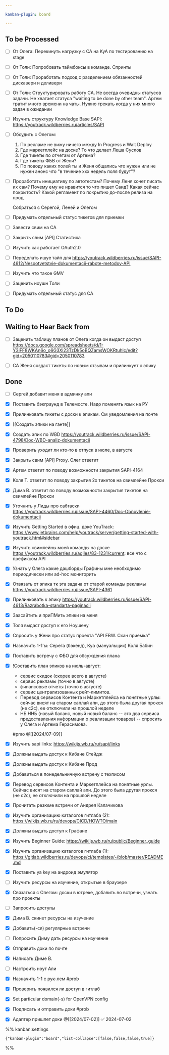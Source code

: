 ```yaml
---

kanban-plugin: board

---
```


## To be Processed

- [ ] От Олега: Перекинуть нагрузку с СА на КуА по тестированию на stage
- [ ] От Толи: Попробовать таймбоксы в команде. Спринты
- [ ] От Толи: Проработать подход с разделением обязанностей дискавери и деливери
- [ ] От Толи: Структурировать работу СА. Не всегда очевидны статусов задачи. Не хватает статуса "waiting to be done by other team". Артем тратит много времени на чаты. Нужно трекать когда у них много задач в ожидании
- [ ] Изучить структуру Knowledge Base SAPI: https://youtrack.wildberries.ru/articles/SAPI
- [ ] Обсудить с Олегом:
	
	1. По рекламе не вижу ничего между In Progress и Wait Deploy
	2. Где маркетплейс на доске? То что делает Леша Суслов
	3. Где тикеты по отчетам от Артема?
	4. Где тикеты ФБВ от Жени?
	5. По поводу каких полей ты и Женя общались что нужен или не нужен анонс что "в течение ххх недель поля будут"?
- [ ] Проработать инициативу по автотестам? Почему Леня хочет писать их сам? Почему ему не нравится то что пишет Саид? Какая сейчас покрытость? Какой регламент по покрытию до-после релиза на прод
	
	Собраться с Серегой, Леней и Олегом
- [ ] Придумать отдельный статус тикетов для приемки
- [ ] Завести свим на СА
- [ ] Закрыть свим [API] Статистика
- [ ] Изучить как работает OAuth2.0
- [ ] Переделать ишуе тайп для https://youtrack.wildberries.ru/issue/SAPI-4612/Nesootvetstvie-dokumentacii-rabote-metodov-API
- [ ] Изучить что такое GMV
- [ ] Заценить ноушн Толи
- [ ] Придумать отдельный статус для СА


## To Do



## Waiting to Hear Back from

- [ ] Заценить таблицу планов от Олега когда он выдаст доступ
	https://docs.google.com/spreadsheets/d/1-Y3iFF8WKAn6o_o6G3Xi23TzDk5oBQZamsWOKRtuhlc/edit?gid=2050110783#gid=2050110783
- [ ] СА Женя создаст тикеты по новым отзывам и прилинкует к эпику


## Done

- [ ] Сергей добавит меня в админку апи
- [x] Поставить бэкграунд в Телемосте. Надо поменять язык на РУ
- [x] Прилинковать тикеты с доски к эпикам. См уведомления на почте
- [x] [[Создать эпики на ганте]]
- [x] Создать эпик по WBD https://youtrack.wildberries.ru/issue/SAPI-4798/Doc-WBD-analiz-dokumentacii
- [x] Проверить уходит ли кто-то в отпуск в июле, в августе
- [x] Закрыть свим [API] Proxy. Олег ответит
- [x] Артем ответит по поводу возможности закрытия SAPI-4164
- [x] Коля Т. ответит по поводу закрытия 2х тикетов на свимлейне Прокси
- [x] Дима В. ответит по поводу возможности закрытия тикетов на свимлейне Прокси
- [x] Уточнить у Лиды про сабтаски https://youtrack.wildberries.ru/issue/SAPI-4460/Doc-Obnovlenie-dokumentacii
- [x] Изучить Getting Started в офиц. доке YouTrack: https://www.jetbrains.com/help/youtrack/server/getting-started-with-youtrack.html#sidebar
- [x] Изучить свимлейны моей команды на доске https://youtrack.wildberries.ru/agiles/83-1231/current: все что с префиксом API
- [x] Узнать у Олега какие дашборды Графины мне необходимо периодически или ad-hoc мониторить
- [x] Отвязать от эпика тк эта задача от старой команды рекламы https://youtrack.wildberries.ru/issue/SAPI-4361
- [x] Прилинковать к эпику https://youtrack.wildberries.ru/issue/SAPI-4613/Razrabotka-standarta-paginacii
- [x] Заасайтить и приПМить эпики на меня
- [x] Толя выдаст доступ к его Ноушену
- [x] Спросить у Жени про статус проекта "API FBW. Скан приемка"
- [x] Назначить 1-1'ы: Серега (бэкенд), Куа (мануальщик) Коля Бабин
- [x] Поставить встречу с ФБО для обсуждения плана
- [x] !Составить план эпиков на июль-август:
	- сервис скидок (скорее всего в августе)
	- сервис рекламы (точно в августе)
	- финансовые отчеты (точно в августе)
	- сервис централизованных рейт-лимитов.
	- Перевод сервисов Контента и Маркетплейса на понятные урлы: сейчас висят на старом саплай апи, до этого была другая прокся (не с2с), ее отключили на прошлой неделе
	- НБ ННБ (новый баланс, новый новый баланс -- это два сервиса предоставления информации о реализации товаров) -- спросить у Олега и Артема Герасимова.
	
	#pmo @[[2024/07-09]]
- [x] Изучить sapi links: https://wikijs.wb.ru/ru/sapi/links
- [x] Должны выдать достук к Кибане Стейдж
- [x] Должны выдать достук к Кибане Прод
- [x] Добавиться в понедельничную встречу с техписом
- [x] Перевод сервисов Контента и Маркетплейса на понятные урлы. Сейчас висят на старом саплай апи. До этого была другая прокся (не с2с), ее отключили на прошлой неделе
- [x] Прочитать резюме встречи от Андрея Калачикова
- [x] Изучить организацию каталогов гитлаба (2): https://wikijs.wb.ru/ru/devops/CICD/HOWTO/main
- [x] Должны выдать доступ к Графане
- [x] Изучить Beginner Guide: https://wikijs.wb.ru/ru/public/Beginner_guide
- [x] Изучить организацию каталогов гитлаба (1): https://gitlab.wildberries.ru/devops/ci/templates/-/blob/master/README.md
- [x] Поставить ya key на андроид эмулятор
- [ ] Изучить ресурсы на изучение, открытые в браузере
- [x] Связаться с Олегом: доски в ютреке, добавить во встречи, узнать про проекты
- [ ] Запросить доступы
- [x] Дима В. скинет ресурсы на изучение
- [x] Добавить(-ся) регулярные встречи
- [ ] Попросить Диму дать ресурсы на изучение
- [x] Отправить доки по почте
- [x] Написать Диме В.
- [ ] Настроить ноут Али
- [x] Назначить 1-1 с рук-лем #prob
- [x] Проверить появился ли доступ в гитлаб
- [x] Set particular domain(-s) for OpenVPN config
- [x] Подписать и отправить доки #prob
- [x] Адаптер пришлет доки @[[2024/07-02]] ✅ 2024-07-02




%% kanban:settings
```
{"kanban-plugin":"board","list-collapse":[false,false,false,true]}
```
%%